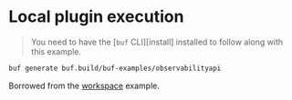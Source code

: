 # Local plugin execution

> You need to have the [`buf` CLI][install] installed to follow along with this example.

```sh
buf generate buf.build/buf-examples/observabilityapi
```

Borrowed from the [workspace] example.

[workspace]: ../workspace
